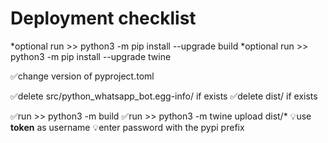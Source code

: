 # Deployment checklist

*optional run >> python3 -m pip install --upgrade build
*optional run >> python3 -m pip install --upgrade twine

✅change version of pyproject.toml

✅delete src/python_whatsapp_bot.egg-info/ if exists
✅delete dist/ if exists

✅run >> python3 -m build
✅run >> python3 -m twine upload dist/*
💡use __token__ as username
💡enter password with the pypi prefix
